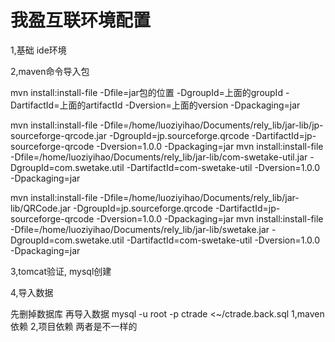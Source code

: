 # 我盈互联环境配置

1,基础 ide环境

2,maven命令导入包

mvn install:install-file -Dfile=jar包的位置 -DgroupId=上面的groupId -DartifactId=上面的artifactId -Dversion=上面的version -Dpackaging=jar

mvn install:install-file -Dfile=/home/luoziyihao/Documents/rely_lib/jar-lib/jp-sourceforge-qrcode.jar -DgroupId=jp.sourceforge.qrcode -DartifactId=jp-sourceforge-qrcode -Dversion=1.0.0 -Dpackaging=jar
mvn install:install-file -Dfile=/home/luoziyihao/Documents/rely_lib/jar-lib/com-swetake-util.jar -DgroupId=com.swetake.util -DartifactId=com-swetake-util -Dversion=1.0.0 -Dpackaging=jar

mvn install:install-file -Dfile=/home/luoziyihao/Documents/rely_lib/jar-lib/QRCode.jar -DgroupId=jp.sourceforge.qrcode -DartifactId=jp-sourceforge-qrcode -Dversion=1.0.0 -Dpackaging=jar
mvn install:install-file -Dfile=/home/luoziyihao/Documents/rely_lib/jar-lib/swetake.jar -DgroupId=com.swetake.util -DartifactId=com-swetake-util -Dversion=1.0.0 -Dpackaging=jar


3,tomcat验证, mysql创建


4,导入数据

先删掉数据库
再导入数据
mysql -u root -p ctrade <~/ctrade.back.sql 
1,maven依赖
2,项目依赖
两者是不一样的
